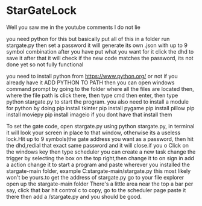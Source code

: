 # StarGateLock
Well you saw me in the youtube comments I do not lie

you need python for this but basically put all of this in a folder run stargate.py then set a password it will generate its own .json with up to 9 symbol combination after you have put what you want for it click the dhd to save it after that it will check if the new code matches the password, its not done yet so not fully functional

you need to install python
from https://www.python.org/ or not if you already have it
ADD PYTHON TO PATH
then you can open windows command prompt by going to the folder where all the files are located then, where the file path is click there, then type cmd then enter, then type python stargate.py to start the program.
you also need to install a module for python by doing 
pip install tkinter
pip install pygame
pip install pillow
pip install moviepy
pip install imageio 
if you dont have that install them

To set the gate code, open stargate.py using python stargate.py, in terminal it will look your screen in place to that window, otherwise its a useless lock.Hit up to 9 symbols(the gate address you want as a password, then hit the dhd,redial that exact same password and it will close.if you o
Click on the windows key then type scheduler you can create a new task change the trigger by selecting the box on the top right,then change it to on sign in add a action change it to start a program and paste wherever you installed the stargate-main folder, example C:stargate-main/stargate.py this most likely won't be yours.to get the address of stargate.py go to your file explorer open up the stargate-main folder
There's a little area near the top a bar per say, click that bar hit control c to copy, go to the scheduler page paste it there then add a /stargate.py and you should be good.
